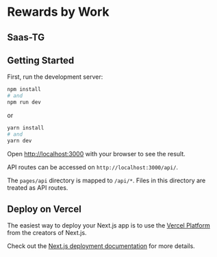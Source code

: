# Rewards by Work

## Saas-TG

## Getting Started

First, run the development server:

```bash
npm install
# and
npm run dev
```

or

```bash
yarn install
# and
yarn dev
```

Open [http://localhost:3000](http://localhost:3000) with your browser to see the result.

API routes can be accessed on `http://localhost:3000/api/`.

The `pages/api` directory is mapped to `/api/*`. Files in this directory are treated as API routes.

## Deploy on Vercel

The easiest way to deploy your Next.js app is to use the [Vercel Platform](https://vercel.com/new?utm_medium=default-template&filter=next.js&utm_source=create-next-app&utm_campaign=create-next-app-readme) from the creators of Next.js.

Check out the [Next.js deployment documentation](https://nextjs.org/docs/deployment) for more details.
